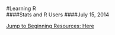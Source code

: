 #Learning R  
####Stats and R Users
####July 15, 2014

[Jump to Beginning Resources: Here](https://github.com/mn-stats/Learning-R/edit/master/README.md)

